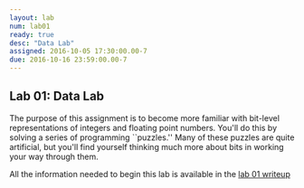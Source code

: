```yaml
---
layout: lab
num: lab01
ready: true
desc: "Data Lab"
assigned: 2016-10-05 17:30:00.00-7
due: 2016-10-16 23:59:00.00-7
---
```


## Lab 01: Data Lab

The purpose of this assignment is to become more familiar with
bit-level representations of integers and floating point numbers.
You'll do this by solving a series of programming ``puzzles.'' Many of
these puzzles are quite artificial, but you'll find yourself thinking
much more about bits in working your way through them.

All the information needed to begin this lab is available in the [lab 01 writeup](/lab/lab01/datalab.pdf) 

